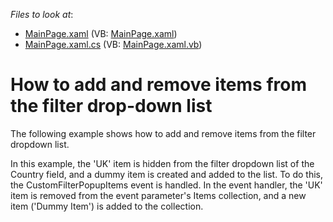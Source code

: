<!-- default file list -->
*Files to look at*:

* [MainPage.xaml](./CS/DXPivotGrid_CustomFilterItems/MainPage.xaml) (VB: [MainPage.xaml](./VB/DXPivotGrid_CustomFilterItems/MainPage.xaml))
* [MainPage.xaml.cs](./CS/DXPivotGrid_CustomFilterItems/MainPage.xaml.cs) (VB: [MainPage.xaml.vb](./VB/DXPivotGrid_CustomFilterItems/MainPage.xaml.vb))
<!-- default file list end -->
# How to add and remove items from the filter drop-down list


<p>The following example shows how to add and remove items from the filter dropdown list.</p><p>In this example, the 'UK' item is hidden from the filter dropdown list of the Country field, and a dummy item is created and added to the list. To do this, the CustomFilterPopupItems event is handled. In the event handler, the 'UK' item is removed from the event parameter's Items collection, and a new item ('Dummy Item') is added to the collection.</p><br />


<br/>


